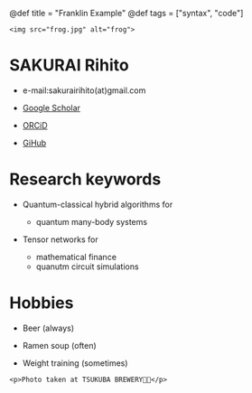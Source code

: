 @def title = "Franklin Example"
@def tags = ["syntax", "code"]

~~~
<img src="frog.jpg" alt="frog">
~~~

# SAKURAI Rihito

- e-mail:sakurairihito(at)gmail.com

- [Google Scholar](https://scholar.google.com/citations?hl=ja&authuser=1&user=IKqeswsAAAAJ)

- [ORCiD](https://orcid.org/0000-0002-2287-7730)

- [GiHub](https://github.com/sakurairihito)

# Research keywords

- Quantum-classical hybrid algorithms for 
    - quantum many-body systems

- Tensor networks for
    - mathematical finance
    - quanutm circuit simulations

# Hobbies
- Beer (always)

- Ramen soup (often)

- Weight training (sometimes)




~~~ 
<p>Photo taken at TSUKUBA BREWERY🐸🍺</p>
~~~

